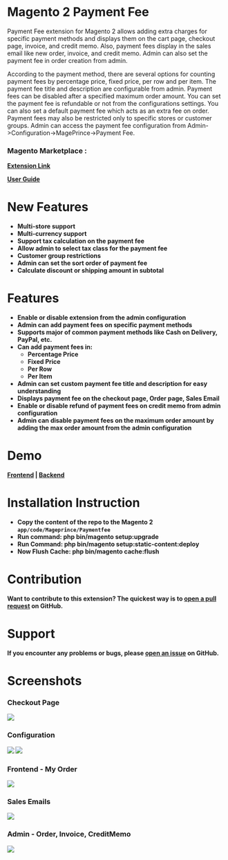 Magento 2 Payment Fee
==============================

Payment Fee extension for Magento 2 allows adding extra charges for specific payment methods and displays them on the cart page, checkout page, invoice, and credit memo. Also, payment fees display in the sales email like new order, invoice, and credit memo. Admin can also set the payment fee in order creation from admin.

According to the payment method, there are several options for counting payment fees by percentage price, fixed price, per row and per item. The payment fee title and description are configurable from admin. Payment fees can be disabled after a specified maximum order amount. You can set the payment fee is refundable or not from the configurations settings. You can also set a default payment fee which acts as an extra fee on order. Payment fees may also be restricted only to specific stores or customer groups. Admin can access the payment fee configuration from Admin->Configuration->MagePrince->Payment Fee.

<h3>Magento Marketplace : </h3>

<b><a href="https://marketplace.magento.com/prince-magento2-paymentfee.html">Extension Link</a><b>
  
<b><a href="https://marketplace.magento.com/media/catalog/product/prince-magento2-paymentfee-2-0-0-ce/user_guides.pdf">User Guide</a></b>


New Features
==============================
<ul>
<li>Multi-store support</li>
<li>Multi-currency support</li>
<li>Support tax calculation on the payment fee</li>
<li>Allow admin to select tax class for the payment fee</li>
<li>Customer group restrictions</li>
<li>Admin can set the sort order of payment fee</li>
<li>Calculate discount or shipping amount in subtotal</li>
</ul>

Features
==============================

<ul>
<li>Enable or disable extension from the admin configuration</li>
<li>Admin can add payment fees on specific payment methods</li>
<li>Supports major of common payment methods like Cash on Delivery, PayPal, etc.</li>
<li>Can add payment fees in:
  <ul>
    <li>Percentage Price
    <li>Fixed Price
    <li>Per Row
    <li>Per Item
  </ul>
</li>
<li>Admin can set custom payment fee title and description for easy understanding</li>
<li>Displays payment fee on the checkout page, Order page, Sales Email</li>
<li>Enable or disable refund of payment fees on credit memo from admin configuration</li> 
<li>Admin can disable payment fees on the maximum order amount by adding the max order amount from the admin configuration</li>
</ul>

Demo
==============================

<b><a href="http://demo.mageprince.com/">Frontend</a>   |   <a href="http://demo.mageprince.com/admin">Backend</a></b>

# Installation Instruction

* Copy the content of the repo to the Magento 2 `app/code/Mageprince/Paymentfee`
* Run command:
<b>php bin/magento setup:upgrade</b>
* Run Command:
<b>php bin/magento setup:static-content:deploy</b>
* Now Flush Cache: <b>php bin/magento cache:flush</b>


# Contribution

Want to contribute to this extension? The quickest way is to <a href="https://help.github.com/articles/about-pull-requests/">open a pull request</a> on GitHub.

# Support

If you encounter any problems or bugs, please <a href="https://github.com/mageprince/magento2-paymentfee/issues">open an issue</a> on GitHub.

# Screenshots

<h3>Checkout Page</h3>
<img src="https://raw.githubusercontent.com/mageprince/all-module-screenshots/master/PaymentFee/checkout_page_2.png" />

<h3>Configuration</h3>
<img src="https://raw.githubusercontent.com/mageprince/all-module-screenshots/master/PaymentFee/new_config_2.png" />
<img src="https://raw.githubusercontent.com/mageprince/all-module-screenshots/master/PaymentFee/new_config_1.png" />

<h3>Frontend - My Order</h3>
<img src="https://raw.githubusercontent.com/mageprince/all-module-screenshots/master/PaymentFee/customer_order_invoice_creditmemo.png" />

<h3>Sales Emails</h3>
<img src="https://raw.githubusercontent.com/mageprince/all-module-screenshots/master/PaymentFee/sales_email.png" />

<h3>Admin - Order, Invoice, CreditMemo</h3>
<img src="https://raw.githubusercontent.com/mageprince/all-module-screenshots/master/PaymentFee/admin_order_invoice_creditmemo.png" />


